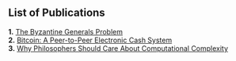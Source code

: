 ## List of Publications
**1.** [The Byzantine Generals Problem](https://www.microsoft.com/en-us/research/uploads/prod/2016/12/The-Byzantine-Generals-Problem.pdf) <br>
**2.** [Bitcoin: A Peer-to-Peer Electronic Cash System](https://bitcoin.org/bitcoin.pdf) <br>
**3.** [Why Philosophers Should Care About Computational Complexity](https://www.scottaaronson.com/papers/philos.pdf) <br>
